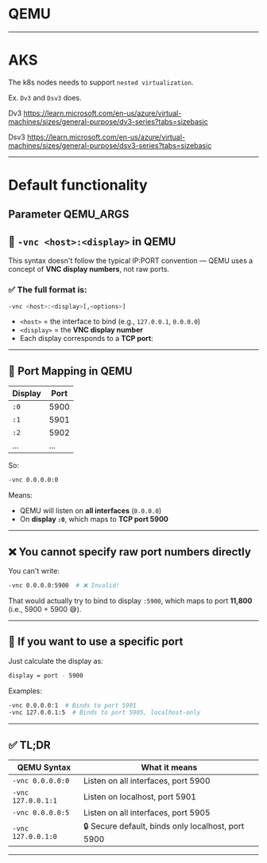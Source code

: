 # QEMU

---

# AKS

The k8s nodes needs to support `nested virtualization`.

Ex. `Dv3` and `Dsv3` does.

Dv3
https://learn.microsoft.com/en-us/azure/virtual-machines/sizes/general-purpose/dv3-series?tabs=sizebasic

Dsv3
https://learn.microsoft.com/en-us/azure/virtual-machines/sizes/general-purpose/dsv3-series?tabs=sizebasic

---

# Default functionality

## Parameter QEMU_ARGS

## 🧠 `-vnc <host>:<display>` in QEMU

This syntax doesn't follow the typical IP:PORT convention — QEMU uses a concept of **VNC display numbers**, not raw ports.

### ✅ The full format is:

```bash
-vnc <host>:<display>[,<options>]
```

- `<host>` = the interface to bind (e.g., `127.0.0.1`, `0.0.0.0`)
- `<display>` = the **VNC display number**
- Each display corresponds to a **TCP port**:

---

## 🔢 Port Mapping in QEMU

| Display | Port |
| ------- | ---- |
| `:0`    | 5900 |
| `:1`    | 5901 |
| `:2`    | 5902 |
| ...     | ...  |

So:

```bash
-vnc 0.0.0.0:0
```

Means:

- QEMU will listen on **all interfaces** (`0.0.0.0`)
- On **display `:0`**, which maps to **TCP port 5900**

---

## ❌ You **cannot** specify raw port numbers directly

You can't write:

```bash
-vnc 0.0.0.0:5900  # ❌ Invalid!
```

That would actually try to bind to display `:5900`, which maps to port **11,800** (i.e., 5900 + 5900 😅).

---

## 🧩 If you want to use a specific port

Just calculate the display as:

```bash
display = port - 5900
```

Examples:

```bash
-vnc 0.0.0.0:1  # Binds to port 5901
-vnc 127.0.0.1:5  # Binds to port 5905, localhost-only
```

---

## ✅ TL;DR

| QEMU Syntax        | What it means                                      |
| ------------------ | -------------------------------------------------- |
| `-vnc 0.0.0.0:0`   | Listen on all interfaces, port 5900                |
| `-vnc 127.0.0.1:1` | Listen on localhost, port 5901                     |
| `-vnc 0.0.0.0:5`   | Listen on all interfaces, port 5905                |
| `-vnc 127.0.0.1:0` | 🔒 Secure default, binds only localhost, port 5900 |

---
